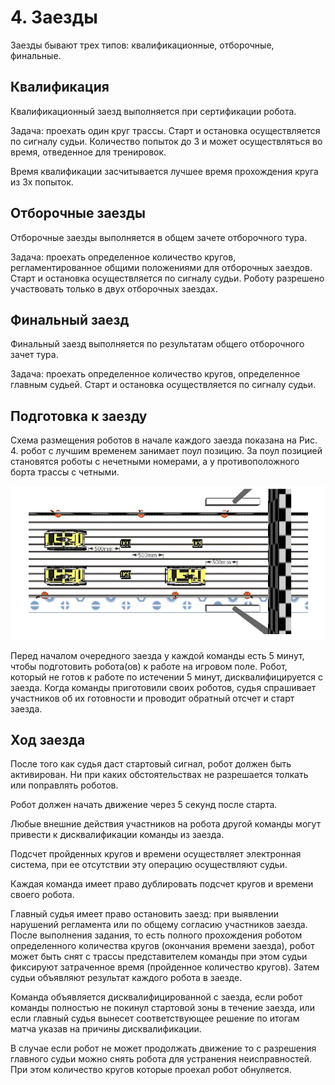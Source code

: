 
# 4. Заезды

Заезды бывают трех типов: квалификационные, отборочные, финальные.

## Квалификация

Квалификационный заезд выполняется при сертификации робота.

Задача: проехать один круг трассы. Старт и остановка осуществляется по сигналу судьи. Количество попыток до 3 и может осуществляться во время, отведенное для тренировок.

Время квалификации засчитывается лучшее время прохождения круга из 3х попыток.

## Отборочные заезды

Отборочные заезды выполняется в общем зачете отборочного тура.

Задача: проехать определенное количество кругов, регламентированное общими положениями для отборочных заездов. Старт и остановка осуществляется по сигналу судьи. Роботу разрешено участвовать только в двух отборочных заездах.

## Финальный заезд

Финальный заезд выполняется по результатам общего отборочного зачет тура.

Задача: проехать определенное количество кругов, определенное главным судьей. Старт и остановка осуществляется по сигналу судьи. 

## Подготовка к заезду

Схема размещения роботов в начале каждого заезда показана на Рис. 4. робот с лучшим временем занимает поул позицию. За поул позицией становятся роботы с нечетными номерами, а у противоположного борта трассы с четными.

![Рис.4 – Схема размещения роботов перед началом заезда](../images/9.png)

Перед началом очередного заезда у каждой команды есть 5 минут, чтобы подготовить робота(ов) к работе на игровом поле. Робот, который не готов к работе по истечении 5 минут, дисквалифицируется с заезда. Когда команды приготовили своих роботов, судья спрашивает участников об их готовности и проводит обратный отсчет и старт заезда.

## Ход заезда

После того как судья даст стартовый сигнал, робот должен быть активирован. Ни при каких обстоятельствах не разрешается толкать или поправлять роботов.

Робот должен начать движение через 5 секунд после старта.

Любые внешние действия участников на робота другой команды могут привести к дисквалификации команды из заезда.

Подсчет пройденных кругов и времени осуществляет электронная система, при ее отсутствии эту операцию осуществляют судьи.

Каждая команда имеет право дублировать подсчет кругов и времени своего робота.

Главный судья имеет право остановить заезд: при выявлении нарушений регламента или по общему согласию участников заезда.
После выполнения задания, то есть полного прохождения роботом определенного количества кругов (окончания времени заезда), робот может быть снят с трассы представителем команды при этом судьи фиксируют затраченное время (пройденное количество кругов). Затем судьи объявляют результат каждого робота в заезде.

Команда объявляется дисквалифицированной с заезда, если робот команды полностью не покинул стартовой зоны в течение заезда, или если главный судья вынесет соответствующее решение по итогам матча указав на причины дисквалификации.

В случае если робот не может продолжать движение то с разрешения главного судьи можно снять робота для устранения неисправностей. При этом количество кругов которые проехал робот обнуляется.
